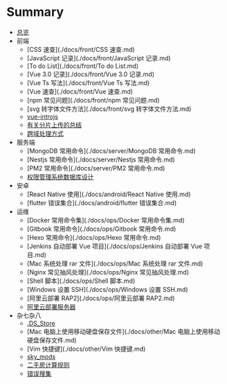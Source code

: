 # Summary

* [总览](README.md)
* 前端
	* [CSS 速查](./docs/front/CSS 速查.md)
	* [JavaScript 记录](./docs/front/JavaScript 记录.md)
	* [To do List](./docs/front/To do List.md)
	* [Vue 3.0 记录](./docs/front/Vue 3.0 记录.md)
	* [Vue Ts 写法](./docs/front/Vue Ts 写法.md)
	* [Vue 速查](./docs/front/Vue 速查.md)
	* [npm 常见问题](./docs/front/npm 常见问题.md)
	* [svg 转字体文件方法](./docs/front/svg 转字体文件方法.md)
	* [vue-introjs](./docs/front/vue-introjs.md)
	* [有关分片上传的总结](./docs/front/有关分片上传的总结.md)
	* [跨域处理方式](./docs/front/跨域处理方式.md)
* 服务端
	* [MongoDB 常用命令](./docs/server/MongoDB 常用命令.md)
	* [Nestjs 常用命令](./docs/server/Nestjs 常用命令.md)
	* [PM2 常用命令](./docs/server/PM2 常用命令.md)
	* [权限管理系统数据库设计](./docs/server/权限管理系统数据库设计.md)
* 安卓
	* [React Native 使用](./docs/android/React Native 使用.md)
	* [flutter 错误集合](./docs/android/flutter 错误集合.md)
* 运维
	* [Docker 常用命令集](./docs/ops/Docker 常用命令集.md)
	* [Gitbook 常用命令](./docs/ops/Gitbook 常用命令.md)
	* [Hexo 常用命令](./docs/ops/Hexo 常用命令.md)
	* [Jenkins 自动部署 Vue 项目](./docs/ops/Jenkins 自动部署 Vue 项目.md)
	* [Mac 系统处理 rar 文件](./docs/ops/Mac 系统处理 rar 文件.md)
	* [Nginx 常见抽风处理](./docs/ops/Nginx 常见抽风处理.md)
	* [Shell 脚本](./docs/ops/Shell 脚本.md)
	* [Windows 设置 SSH](./docs/ops/Windows 设置 SSH.md)
	* [阿里云部署 RAP2](./docs/ops/阿里云部署 RAP2.md)
	* [阿里云部署服务器](./docs/ops/阿里云部署服务器.md)
* 杂七杂八
	* [.DS_Store](./docs/other/.DS_Store)
	* [Mac 电脑上使用移动硬盘保存文件](./docs/other/Mac 电脑上使用移动硬盘保存文件.md)
	* [Vim 快捷键](./docs/other/Vim 快捷键.md)
	* [sky_mods](./docs/other/sky_mods.md)
	* [二手房计算规则](./docs/other/二手房计算规则.md)
	* [错误搜集](./docs/other/错误搜集.md)

